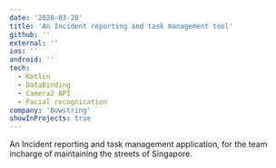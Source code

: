 ```yaml
---
date: '2020-03-20'
title: 'An Incident reporting and task management tool'
github: ''
external: ''
ios: ''
android: ''
tech:
  - Kotlin
  - DataBinding
  - Camera2 API
  - Facial recognication
company: 'Bowstring'
showInProjects: true
---
```


An Incident reporting and task management application, for the team incharge of maintaining the streets of Singapore.
